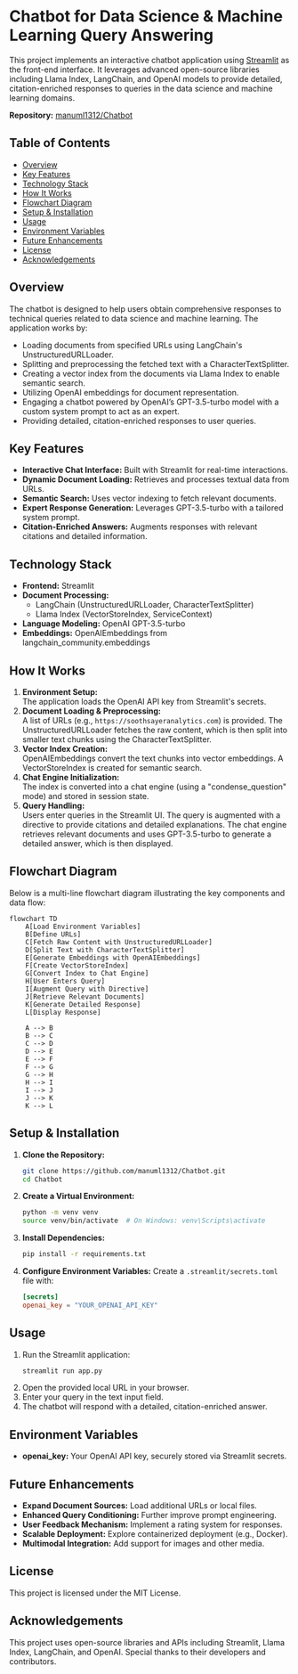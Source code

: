 # Chatbot for Data Science & Machine Learning Query Answering

This project implements an interactive chatbot application using [Streamlit](https://streamlit.io) as the front-end interface. It leverages advanced open-source libraries including Llama Index, LangChain, and OpenAI models to provide detailed, citation-enriched responses to queries in the data science and machine learning domains.

**Repository:** [manuml1312/Chatbot](https://github.com/manuml1312/Chatbot)

## Table of Contents

- [Overview](#overview)
- [Key Features](#key-features)
- [Technology Stack](#technology-stack)
- [How It Works](#how-it-works)
- [Flowchart Diagram](#flowchart-diagram)
- [Setup & Installation](#setup--installation)
- [Usage](#usage)
- [Environment Variables](#environment-variables)
- [Future Enhancements](#future-enhancements)
- [License](#license)
- [Acknowledgements](#acknowledgements)

## Overview

The chatbot is designed to help users obtain comprehensive responses to technical queries related to data science and machine learning. The application works by:

- Loading documents from specified URLs using LangChain's UnstructuredURLLoader.
- Splitting and preprocessing the fetched text with a CharacterTextSplitter.
- Creating a vector index from the documents via Llama Index to enable semantic search.
- Utilizing OpenAI embeddings for document representation.
- Engaging a chatbot powered by OpenAI’s GPT-3.5-turbo model with a custom system prompt to act as an expert.
- Providing detailed, citation-enriched responses to user queries.

## Key Features

- **Interactive Chat Interface:** Built with Streamlit for real-time interactions.
- **Dynamic Document Loading:** Retrieves and processes textual data from URLs.
- **Semantic Search:** Uses vector indexing to fetch relevant documents.
- **Expert Response Generation:** Leverages GPT-3.5-turbo with a tailored system prompt.
- **Citation-Enriched Answers:** Augments responses with relevant citations and detailed information.

## Technology Stack

- **Frontend:** Streamlit
- **Document Processing:** 
  - LangChain (UnstructuredURLLoader, CharacterTextSplitter)
  - Llama Index (VectorStoreIndex, ServiceContext)
- **Language Modeling:** OpenAI GPT-3.5-turbo
- **Embeddings:** OpenAIEmbeddings from langchain_community.embeddings

## How It Works

1. **Environment Setup:**  
   The application loads the OpenAI API key from Streamlit's secrets.
2. **Document Loading & Preprocessing:**  
   A list of URLs (e.g., `https://soothsayeranalytics.com`) is provided. The UnstructuredURLLoader fetches the raw content, which is then split into smaller text chunks using the CharacterTextSplitter.
3. **Vector Index Creation:**  
   OpenAIEmbeddings convert the text chunks into vector embeddings. A VectorStoreIndex is created for semantic search.
4. **Chat Engine Initialization:**  
   The index is converted into a chat engine (using a "condense_question" mode) and stored in session state.
5. **Query Handling:**  
   Users enter queries in the Streamlit UI. The query is augmented with a directive to provide citations and detailed explanations. The chat engine retrieves relevant documents and uses GPT-3.5-turbo to generate a detailed answer, which is then displayed.

## Flowchart Diagram

Below is a multi-line flowchart diagram illustrating the key components and data flow:

```mermaid
flowchart TD
    A[Load Environment Variables]
    B[Define URLs]
    C[Fetch Raw Content with UnstructuredURLLoader]
    D[Split Text with CharacterTextSplitter]
    E[Generate Embeddings with OpenAIEmbeddings]
    F[Create VectorStoreIndex]
    G[Convert Index to Chat Engine]
    H[User Enters Query]
    I[Augment Query with Directive]
    J[Retrieve Relevant Documents]
    K[Generate Detailed Response]
    L[Display Response]

    A --> B
    B --> C
    C --> D
    D --> E
    E --> F
    F --> G
    G --> H
    H --> I
    I --> J
    J --> K
    K --> L
```

## Setup & Installation

1. **Clone the Repository:**
   ```bash
   git clone https://github.com/manuml1312/Chatbot.git
   cd Chatbot
   ```

2. **Create a Virtual Environment:**
   ```bash
   python -m venv venv
   source venv/bin/activate  # On Windows: venv\Scripts\activate
   ```

3. **Install Dependencies:**
   ```bash
   pip install -r requirements.txt
   ```

4. **Configure Environment Variables:**
   Create a `.streamlit/secrets.toml` file with:
   ```toml
   [secrets]
   openai_key = "YOUR_OPENAI_API_KEY"
   ```

## Usage

1. Run the Streamlit application:
   ```bash
   streamlit run app.py
   ```
2. Open the provided local URL in your browser.
3. Enter your query in the text input field.
4. The chatbot will respond with a detailed, citation-enriched answer.

## Environment Variables

- **openai_key:** Your OpenAI API key, securely stored via Streamlit secrets.

## Future Enhancements

- **Expand Document Sources:** Load additional URLs or local files.
- **Enhanced Query Conditioning:** Further improve prompt engineering.
- **User Feedback Mechanism:** Implement a rating system for responses.
- **Scalable Deployment:** Explore containerized deployment (e.g., Docker).
- **Multimodal Integration:** Add support for images and other media.

## License

This project is licensed under the MIT License.

## Acknowledgements

This project uses open-source libraries and APIs including Streamlit, Llama Index, LangChain, and OpenAI. Special thanks to their developers and contributors.
``` 
